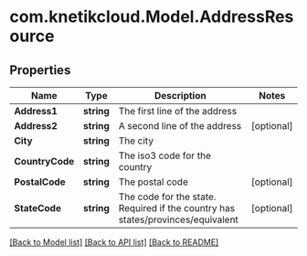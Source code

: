 # com.knetikcloud.Model.AddressResource
## Properties

Name | Type | Description | Notes
------------ | ------------- | ------------- | -------------
**Address1** | **string** | The first line of the address | 
**Address2** | **string** | A second line of the address | [optional] 
**City** | **string** | The city | 
**CountryCode** | **string** | The iso3 code for the country | 
**PostalCode** | **string** | The postal code | [optional] 
**StateCode** | **string** | The code for the state. Required if the country has states/provinces/equivalent | [optional] 

[[Back to Model list]](../README.md#documentation-for-models) [[Back to API list]](../README.md#documentation-for-api-endpoints) [[Back to README]](../README.md)

